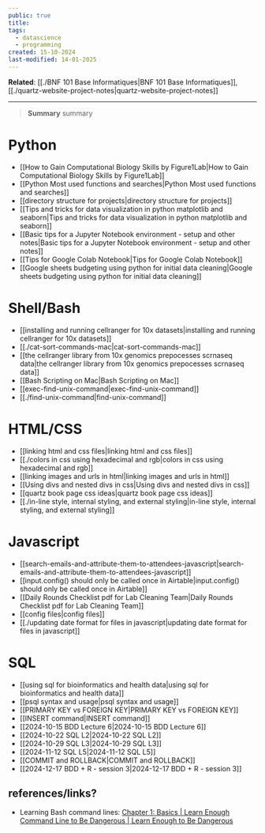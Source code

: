 ```yaml
---
public: true
title: 
tags:
  - datascience
  - programming
created: 15-10-2024
last-modified: 14-01-2025
---
```

**Related**: [[./BNF 101 Base Informatiques|BNF 101 Base Informatiques]], [[./quartz-website-project-notes|quartz-website-project-notes]]

---

> **Summary**
> summary
# Python
- [[How to Gain Computational Biology Skills by Figure1Lab|How to Gain Computational Biology Skills by Figure1Lab]]
- [[Python Most used functions and searches|Python Most used functions and searches]]
- [[directory structure for projects|directory structure for projects]]
- [[Tips and tricks for data visualization in python matplotlib and seaborn|Tips and tricks for data visualization in python matplotlib and seaborn]]
- [[Basic tips for a Jupyter Notebook environment - setup and other notes|Basic tips for a Jupyter Notebook environment - setup and other notes]]
- [[Tips for Google Colab Notebook|Tips for Google Colab Notebook]]
- [[Google sheets budgeting using python for initial data cleaning|Google sheets budgeting using python for initial data cleaning]]


# Shell/Bash
- [[installing and running cellranger for 10x datasets|installing and running cellranger for 10x datasets]]
- [[./cat-sort-commands-mac|cat-sort-commands-mac]]
- [[the cellranger library from 10x genomics prepocesses scrnaseq data|the cellranger library from 10x genomics prepocesses scrnaseq data]]
- [[Bash Scripting on Mac|Bash Scripting on Mac]]
- [[exec-find-unix-command|exec-find-unix-command]]
- [[./find-unix-command|find-unix-command]]



# HTML/CSS
- [[linking html and css files|linking html and css files]]
- [[./colors in css using hexadecimal and rgb|colors in css using hexadecimal and rgb]]
- [[linking images and urls in html|linking images and urls in html]]
- [[Using divs and nested divs in css|Using divs and nested divs in css]]
- [[quartz book page css ideas|quartz book page css ideas]]
- [[./in-line style, internal styling, and external styling|in-line style, internal styling, and external styling]]


# Javascript
- [[search-emails-and-attribute-them-to-attendees-javascript|search-emails-and-attribute-them-to-attendees-javascript]]
- [[input.config() should only be called once in Airtable|input.config() should only be called once in Airtable]]
- [[Daily Rounds Checklist pdf for Lab Cleaning Team|Daily Rounds Checklist pdf for Lab Cleaning Team]]
- [[config files|config files]]
- [[./updating date format for files in javascript|updating date format for files in javascript]]


# SQL
- [[using sql for bioinformatics and health data|using sql for bioinformatics and health data]]
- [[psql syntax and usage|psql syntax and usage]]
- [[PRIMARY KEY vs FOREIGN KEY|PRIMARY KEY vs FOREIGN KEY]]
- [[INSERT command|INSERT command]]
- [[2024-10-15 BDD Lecture 6|2024-10-15 BDD Lecture 6]]
- [[2024-10-22 SQL L2|2024-10-22 SQL L2]]
- [[2024-10-29 SQL L3|2024-10-29 SQL L3]]
- [[2024-11-12 SQL L5|2024-11-12 SQL L5]]
- [[COMMIT and ROLLBACK|COMMIT and ROLLBACK]]
- [[2024-12-17 BDD + R - session 3|2024-12-17 BDD + R - session 3]]



## references/links?
* Learning Bash command lines: [Chapter 1: Basics | Learn Enough Command Line to Be Dangerous | Learn Enough to Be Dangerous](https://www.learnenough.com/command-line-tutorial#sec-exercises_terminal)
